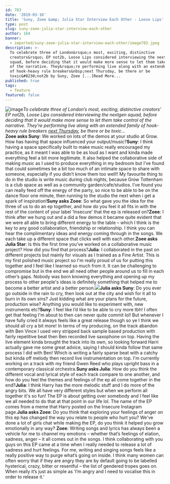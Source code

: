 ```yaml
---
id: 783
date: '2019-03-16'
title: 'Suny, Zoee &amp; Julia Star Interview Each Other - Loose Lips'
type: post
slug: suny-zoee-julia-star-interview-each-other
author: 164
banner:
  - imported/suny-zoee-julia-star-interview-each-other/image783.jpeg
description: >-
  To celebrate three of London&rsquo;s most, exciting, distinctive
  creators&rsquo; EP not2b, Loose Lips considered interviewing the nextgen
  squad, before deciding that it would make more sense to let them take control
  of the narrative. They&rsquo;re performing live along with an extended family
  of hook-heavy rule breakers&nbsp;next Thursday, be there or be
  toxic&#8230;not2b by Suny, Zoee [...]Read More...
published: true
tags:
  - feature
featured: false
---
```

![image](../imported/suny-zoee-julia-star-interview-each-other/image783.jpeg)_To celebrate three of London’s most, exciting, distinctive creators’ EP not2b, Loose Lips considered interviewing the nextgen squad, before deciding that it would make more sense to let them take control of the narrative. They’re performing live along with an extended family of hook-heavy rule breakers_ [_next Thursday_](https://www.facebook.com/events/304428323757659/)_, be there or be toxic…_  
**Zoee asks Suny**: We worked on lots of the demos at your studio at Grow. How has having that space influenced your output/music?**Suny**: I think having a space specifically built to make music really encouraged my practice, as it meant I was able to be as loud as I want and kinda made everything feel a bit more legitimate. It also helped the collaborative side of making music as I used to produce everything in my bedroom but I’ve found that could sometimes be a bit too much of an intimate space to share with someone, especially if you didn’t know them too well!! My favourite thing to do in the studio is write music during club nights, because Grow Tottenham is a club space as well as a community garden/cafe/studios. I’ve found you can really feed off the energy of the party, so nice to be able to be on the dance floor one minute, then running to the studio the next when i get a spark of inspiration!**Suny asks Zoee**: So what gave you the idea for the three of us to do an ep together, and how do you feel it all fits in with the rest of the content of your label ‘Insecure’ that the ep is released on?**Zoee**: I think after we hung out and a did a few demos it became quite evident that we were all able to bring different energy to the table – which I think is the key to any good collaboration, friendship or relationship. I think you can hear the complimentary ideas and energy coming through in the songs. We each take up a different space that clicks well with each other.**Zoee asks Julia Star**: Is this the first time you’ve worked on a collaborative music project? How did you find that process?**Julia**: I collaborated in the past on different projects but mainly for visuals as I trained as a Fine Artist. This is my first polished music project so I'm really proud of us for putting this together and I feel like I learned so much from it. It can be challenging to compromise but in the end we all need other people around us to fill in each other’s gaps. Nobody was born knowing everything and opening up my process to other people's ideas is definitely something that helped me to become a better artist and a better person.![](https://lh5.googleusercontent.com/Ac7Zg1_OHlK3cCJdvH-A7pHjDB6vaG9Q2YD-xbuKkEmLKp4b8j4EIMXT0_dLzGT4y9anQzea6xh6S96GoPp-ALSCOmeheob31qrXu2BXFZNkmjxi5uGeccoSW0oOXIEY8YwGs8uf)**Julia asks Suny**: Do you ever go outside in the rain to cry, then look out at the city and wish for it all to burn in its own sins? Just kidding what are your plans for the future, production wise? Anything you would like to experiment with, new instruments etc?**Suny**: I feel like I’d like to be able to cry more tbh! I often get that feeling I'm about to then can never quite commit lol! But whenever I have fully cried it always feels like a great release though so ye I think we should all cry a bit more! In terms of my producing, on the track abandon with Ben Vince I used very stripped back sample based production with fairly repetitive beat then Ben recorded live saxophone on top. Having the live element kinda brought the track into its own, so looking forward Harri actually gave me some great advice, saying I should kinda follow that same process I did with Ben! Which is writing a fairly sparse beat with a catchy but kinda off melody then record live instrumentation on top. I'm currently working on a track with my friend Gwen Reed who plays upright bass in a contemporary classical orchestra.**Suny asks Julia**: How do you think the different vocal and lyrical style of each track compare to one another, and how do you feel the themes and feelings of the ep all come together in the end?**Julia**: I think Harry has the more melodic stuff and I do more of the angry bits. We all have very different styles but when we perform all together it's so fun! The EP is about getting over somebody and I feel like we all needed to do that at that point in our life lol. The name of the EP comes from a meme that Harry posted on the Insecure Instagram page.**Julia asks Zoee**: Do you think that exploring your feelings of anger on this ep has changed the way you relate to people who hurt you? We've done a lot of girls chat while making the EP, do you think it helped you grow emotionally in any way? **Zoee**: Writing songs and lyrics has always been a vehicle for me to channel my emotions – whether that’s feelings of elation, sadness, anger – it all comes out in the songs. I think collaborating with you guys on this EP came at a time when I really needed to release a lot of sadness and hurt feelings. For me, writing and singing songs feels like a really positive way to purge what’s going on inside. I think many women can often worry that if they are angry they are by default going to be labelled hysterical, crazy, bitter or resentful – the list of gendered tropes goes on. When really it’s just as simple as ‘I’m angry and I need to vocalise this in order to release it.’